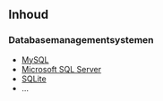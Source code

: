 Inhoud
------

### Databasemanagementsystemen

  - [MySQL](http://mysql.com)
  - [Microsoft SQL Server](www.microsoft.com/SQLServer‎)
  - [SQLite](http://sqlite.org)
  - …
